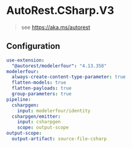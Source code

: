 # AutoRest.CSharp.V3
> see https://aka.ms/autorest

## Configuration
```yaml
use-extension:
  "@autorest/modelerfour": "4.13.358"
modelerfour:
  always-create-content-type-parameter: true
  flatten-models: true
  flatten-payloads: true
  group-parameters: true
pipeline:
  csharpgen:
    input: modelerfour/identity
  csharpgen/emitter:
    input: csharpgen
    scope: output-scope
output-scope:
  output-artifact: source-file-csharp
```
